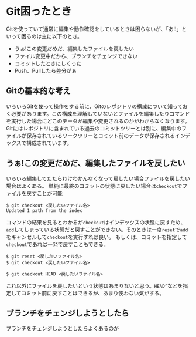 # Git困ったとき

Gitを使っていて通常に編集や動作確認をしているときは困らないが、「あ!!」といって困るのは主に以下のとき。

* うぁ!この変更だめだ、編集したファイルを戻したい
* ファイル変更中だから、ブランチをチェンジできない
* コミットしたときにしくった
* Push、Pullしたら差分がぁ


## Gitの基本的な考え
いろいろGitを使って操作をする前に、Gitのレポジトリの構成について知っておく必要があります。この構成を理解していないとファイルを編集したりコマンドを実行した場合にどこのデータが編集や変更されるのかがわからなくなります。
Gitにはレポジトリに含まれている過去のコミットツリーとは別に、編集中のファイルが保存されているワークツリーとコミット前のデータが保存されるインデックスで構成されています。

## うぁ!この変更だめだ、編集したファイルを戻したい
いろいろ編集してたたらわけわかんなくなって戻したい場合ファイルを戻したい場合はよくある。
単純に最終のコミットの状態に戻したい場合は`checkout`でファイルを戻すことが可能

```
$ git checkout <戻したいファイル名>
Updated 1 path from the index
```

コマンドの結果を見るとわかるが`checkout`はインデックスの状態に戻すため、`add`してしまっている状態だと戻すことができない。そのときは一度`reset`で`add`をキャンセルして`checkout`を実行すれば良い。
もしくは、コミットを指定して`checkout`であれば一発で戻すこともできる。

```
$ git reset <戻したいファイル名>
$ git checkout <戻したいファイル名>

$ git checkout HEAD <戻したいファイル名>
```

これ以外にファイルを戻したいという状態はあまりないと思う。`HEAD^`などを指定してコミット前に戻すことはできるが、あまり使わない気がする。

## ブランチをチェンジしようとしたら
ブランチをチェンジしようとしたらよくあるのが

